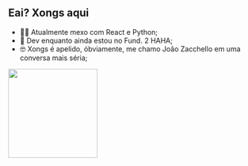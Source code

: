 ## Eai? Xongs aqui

- 👨‍💻 Atualmente mexo com React e Python;
- 🎒 Dev enquanto ainda estou no Fund. 2 HAHA;
- 🤓 Xongs é apelido, óbviamente, me chamo João Zacchello em uma conversa mais séria;

<div>
  <a href="http://xongs08.github.io/zacchello"></a>
  <img height="180em" src="https://github-readme-stats.vercel.app/api/top-langs/?username=xongs08&layout=compact&langs_count=16&theme=highcontrast"/>
</div>
